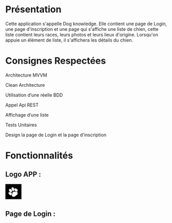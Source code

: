 # Présentation

Cette application s'appelle Dog knowledge. Elle contient une page de Login, une page d'inscription et une page qui s'affiche une liste de chien, cette liste contient leurs races, leurs photos et leurs lieux d'origine. Lorsqu'on appuie un élément de liste, il s'affichera les détails du chien.

# Consignes Respectées

Architecture MVVM

Clean Architecture

Utilisation d’une réelle BDD

Appel Api REST

Affichage d’une liste

Tests Unitaires

Design la page de Login et la page d'inscription


# Fonctionnalités

## Logo APP :

<img src="https://github.com/Houyu0926/Houyu_app/blob/master/App_images/paw.png" width="10%" height="10%">

## Page de Login : 


